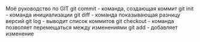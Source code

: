  Моё руководство по GIT
 git commit - команда, создающая коммит
 git init - команда инициализации
 git diff - команда показывающая разницу версий
 git log - выводит список коммитов
 git checkout - команда позволяет перемещаться между изменениями
 git add - добавляет изменение